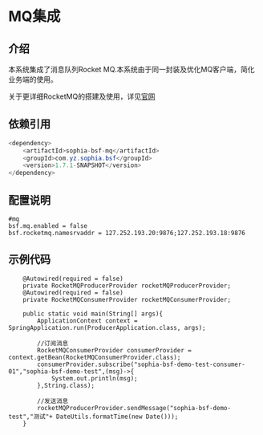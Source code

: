 # MQ集成

## 介绍
本系统集成了消息队列Rocket MQ.本系统由于同一封装及优化MQ客户端，简化业务端的使用。

关于更详细RocketMQ的搭建及使用，详见[官网](http://rocketmq.apache.org/)

## 依赖引用

```java 
<dependency>
	<artifactId>sophia-bsf-mq</artifactId>
	<groupId>com.yz.sophia.bsf</groupId>
	<version>1.7.1-SNAPSHOT</version>
</dependency>
```

## 配置说明

```
#mq
bsf.mq.enabled = false
bsf.rocketmq.namesrvaddr = 127.252.193.20:9876;127.252.193.18:9876
```



## 示例代码
```
    @Autowired(required = false)
    private RocketMQProducerProvider rocketMQProducerProvider;
    @Autowired(required = false)
    private RocketMQConsumerProvider rocketMQConsumerProvider;

    public static void main(String[] args){
        ApplicationContext context = SpringApplication.run(ProducerApplication.class, args);
        
        //订阅消息
        RocketMQConsumerProvider consumerProvider = context.getBean(RocketMQConsumerProvider.class);
        consumerProvider.subscribe("sophia-bsf-demo-test-consumer-01","sophia-bsf-demo-test",(msg)->{
            System.out.println(msg);
        },String.class);
        
        //发送消息
        rocketMQProducerProvider.sendMessage("sophia-bsf-demo-test","测试"+ DateUtils.formatTime(new Date()));
    }
    
 ```